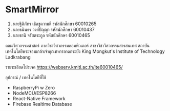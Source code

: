 # SmartMirror

1. นายฐิติภัทร  เชิดชูความดี รหัสนักศึกษา   60010265   
2. นายธนินธร วงศ์ปัญญา รหัสนักศึกษา   60010437 
3. นายธานี จรัสตระกูล รหัสนักศึกษา   60010465 

คณะวิศวกรรมศาสตร์ ภาควิชาวิศวกรรมคอมพิวเตอร์  สาขาวิชาวิศวกรรมสารสนเทศ
สถาบันเทคโนโลยีพระจอมเกล้าเจ้าคุณทหารลาดกระบัง
King Mongkut's Institute of Technology Ladkrabang

รายระเอียดโปรเจค
https://webserv.kmitl.ac.th/ite60010465/

อุปกรณ์ / เทคโนโลยีที่ใช้
  - RaspberryPi w Zero
  - NodeMCU/ESP8266
  - React-Native Framework 
  - Firebase Realtime Database
  
  
